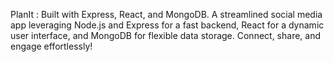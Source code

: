 PlanIt : Built with Express, React, and MongoDB.
A streamlined social media app leveraging Node.js and Express for a fast backend, React for a dynamic user interface, and MongoDB for flexible data storage. Connect, share, and engage effortlessly!
